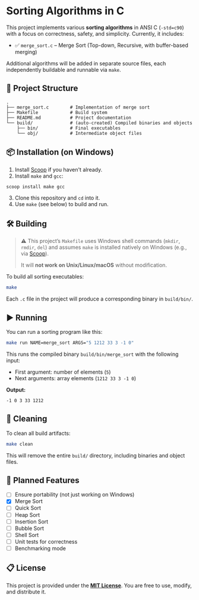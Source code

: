 # Sorting Algorithms in C

This project implements various **sorting algorithms** in ANSI C (`-std=c90`) with a focus on correctness, safety, and simplicity. Currently, it includes:

* ✅ `merge_sort.c` – Merge Sort (Top-down, Recursive, with buffer-based merging)

Additional algorithms will be added in separate source files, each independently buildable and runnable via `make`.

## 📁 Project Structure

```text
.
├── merge_sort.c        # Implementation of merge sort
├── Makefile            # Build system
├── README.md           # Project documentation
└── build/              # (auto-created) Compiled binaries and objects
    ├── bin/            # Final executables
    └── obj/            # Intermediate object files
```

## 📦 Installation (on Windows)

1. Install [Scoop](https://scoop.sh/) if you haven't already.
2. Install `make` and `gcc`:

```bash
scoop install make gcc
```

3. Clone this repository and `cd` into it.
4. Use `make` (see below) to build and run.


## 🛠️ Building

> ⚠️ This project’s `Makefile` uses Windows shell commands (`mkdir`, `rmdir`, `del`) and assumes `make` is installed natively on Windows (e.g., via [Scoop](https://scoop.sh/)).
> 
> It will **not work on Unix/Linux/macOS** without modification.
> 

To build all sorting executables:

```bash
make
```

Each `.c` file in the project will produce a corresponding binary in `build/bin/`.

## ▶️ Running

You can run a sorting program like this:

```bash
make run NAME=merge_sort ARGS="5 1212 33 3 -1 0"
```

This runs the compiled binary `build/bin/merge_sort` with the following input:

* First argument: number of elements (`5`)
* Next arguments: array elements (`1212 33 3 -1 0`)

**Output:**

```
-1 0 3 33 1212
```

## 🧹 Cleaning

To clean all build artifacts:

```bash
make clean
```

This will remove the entire `build/` directory, including binaries and object files.

## 🚀 Planned Features

* [ ] Ensure portability (not just working on Windows)
* [x] Merge Sort
* [ ] Quick Sort
* [ ] Heap Sort
* [ ] Insertion Sort
* [ ] Bubble Sort
* [ ] Shell Sort
* [ ] Unit tests for correctness
* [ ] Benchmarking mode

## 📋 License

This project is provided under the [**MIT License**](./LICENSE). You are free to use, modify, and distribute it.
